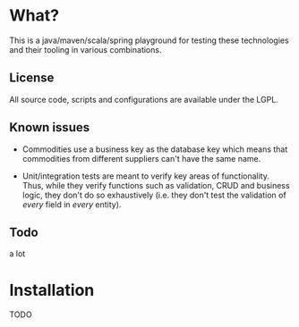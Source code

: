 # What?

This is a java/maven/scala/spring playground for testing these technologies and their tooling in various combinations.

## License
All source code, scripts and configurations are available under the LGPL.

## Known issues

- Commodities use a business key as the database key which means that commodities from different suppliers can't have 
the same name.

- Unit/integration tests are meant to verify key areas of functionality. Thus, while they verify functions such as
validation, CRUD and business logic, they don't do so exhaustively (i.e. they don't test the validation of _every_
field in _every_ entity).

## Todo
a lot

# Installation
TODO

